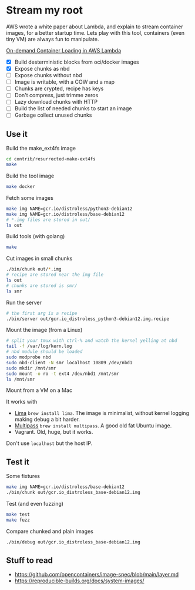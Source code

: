 # Stream my root

AWS wrote a white paper about Lambda, and explain to stream container images, for a better startup time.
Lets play with this tool, containers (even tiny VM) are always fun to manipulate.

[On-demand Container Loading in AWS Lambda](https://arxiv.org/abs/2305.13162)

* [x] Build desterministic blocks from oci/docker images
* [x] Expose chunks as nbd
* [ ] Expose chunks without nbd
* [ ] Image is writable, with a COW and a map
* [ ] Chunks are crypted, recipe has keys
* [ ] Don't compress, just trimme zeros
* [ ] Lazy download chunks with HTTP
* [ ] Build the list of needed chunks to start an image
* [ ] Garbage collect unused chunks

## Use it

Build the make_ext4fs image

```bash
cd contrib/resurrected-make-ext4fs
make
```

Build the tool image

```bash
make docker
```

Fetch some images

```bash
make img NAME=gcr.io/distroless/python3-debian12
make img NAME=gcr.io/distroless/base-debian12
# *.img files are stored in out/
ls out
```

Build tools (with golang)

```bash
make
```

Cut images in small chunks

```bash
./bin/chunk out/*.img
# recipe are stored near the img file
ls out
# chunks are stored is smr/
ls smr
```

Run the server

```bash
# the first arg is a recipe
./bin/server out/gcr.io_distroless_python3-debian12.img.recipe
```

Mount the image (from a Linux)

```bash
# split your tmux with ctrl-% and watch the kernel yelling at nbd
tail -f /var/log/kern.log
# nbd module should be loaded
sudo modprobe nbd
sudo nbd-client -N smr localhost 10809 /dev/nbd1
sudo mkdir /mnt/smr
sudo mount -o ro -t ext4 /dev/nbd1 /mnt/smr
ls /mnt/smr
```

Mount from a VM on a Mac

It works with

* [Lima](https://lima-vm.io) `brew install lima`. The image is minimalist, without kernel logging making debug a bit harder.
* [Multipass](https://multipass.run/) `brew install multipass`. A good old fat Ubuntu image.
* Vagrant. Old, huge, but it works.

Don't use `localhost` but the host IP.

## Test it

Some fixtures

```bash
make img NAME=gcr.io/distroless/base-debian12
./bin/chunk out/gcr.io_distroless_base-debian12.img
```

Test (and even fuzzing)

```bash
make test
make fuzz
```

Compare chunked and plain images

```bash
./bin/debug out/gcr.io_distroless_base-debian12.img
```

## Stuff to read

* https://github.com/opencontainers/image-spec/blob/main/layer.md
* https://reproducible-builds.org/docs/system-images/

